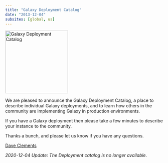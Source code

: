 ```yaml
---
title: "Galaxy Deployment Catalog"
date: "2013-12-04"
subsites: [global, us]
---
```

<div class='right'><img src="/images/logos/GalaxyDeploymentCatalog200.png" alt="Galaxy Deployment Catalog" width="200" /></a></div>

We are pleased to announce the Galaxy Deployment Catalog, a place to describe individual Galaxy deployments, and to learn how others in the community are implementing Galaxy in production environments.

If you have a Galaxy deployment then please take a few minutes to describe your instance to the community.

Thanks a bunch, and please let us know if you have any questions.

[Dave Clements](/people/dave-clements/)

*2020-12-04 Update: The Deployment catalog is no longer available.*
